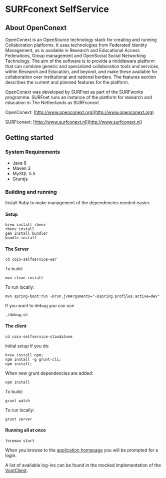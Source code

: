 # SURFconext SelfService

## About OpenConext

OpenConext is an OpenSource technology stack for creating and running Collaboration platforms. It uses technologies from Federated Identity Management, as is available in Research and Educational Access Federations, Group management and OpenSocial Social Networking Technology. The aim of the software is to provide a middleware platform that can combine generic and specialized collaboration tools and services, within Research and Education, and beyond, and make these available for collaboration over institutional and national borders. The features section describes the current and planned features for the platform.

OpenConext was developed by SURFnet as part of the SURFworks programme. SURFnet runs an instance of the platform for research and education in The Netherlands as SURFconext


OpenConext: [http://www.openconext.org](http://www.openconext.org)

SURFconext: [http://www.surfconext.nl](http://www.surfconext.nl)


## Getting started

### System Requirements

- Java 8
- Maven 3
- MySQL 5.5
- Gruntjs

### Building and running

Install Ruby to make management of the dependencies needed easier.

#### Setup

    brew install rbenv
    rbenv install
    gem install bundler
    bundle install

#### The Server

    cd coin-selfservice-war

To build:

    mvn clean install

To run locally:

    mvn spring-boot:run -Drun.jvmArguments="-Dspring.profiles.active=dev"

If you want to debug you can use
    
    ./debug.sh

#### The client

    cd coin-selfservice-standalone

Initial setup if you do:

    brew install npm;
    npm install -g grunt-cli;
    npm install;

When new grunt dependencies are added:

    npm install

To build:

    grunt watch

To run locally:

    grunt server


#### Running all at once

    foreman start

When you browse to the [application homepage](http://localhost:8001/) you will be prompted for a login.

A list of available log-ins can be found in the mocked implementation of the [VootClient](coin-selfservice-war/src/main/java/nl/surfnet/coin/selfservice/service/impl/VootClientMock.java).

